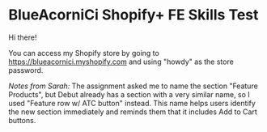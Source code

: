 # BlueAcorniCi Shopify+ FE Skills Test

Hi there!

You can access my Shopify store by going to https://blueacornici.myshopify.com and using "howdy" as the store password.


*Notes from Sarah:*
The assignment asked me to name the section "Feature Products", but Debut already has a section with a very similar name, so I used "Feature row w/ ATC button" instead. This name helps users identify the new section immediately and reminds them that it includes Add to Cart buttons.
